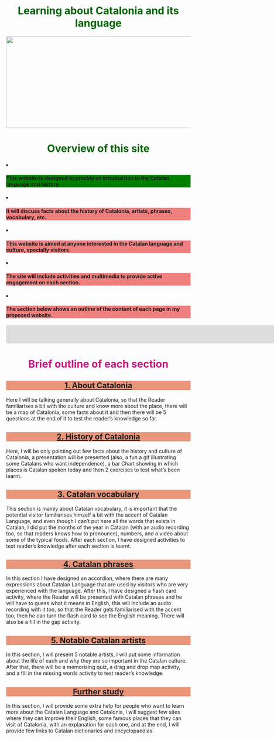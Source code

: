 <h1 style="color:darkgreen;" align="center">Learning about Catalonia and its language</h1>

<center><img src=
"https://upload.wikimedia.org/wikipedia/commons/thumb/c/ce/Flag_of_Catalonia.svg/640px-Flag_of_Catalonia.svg.png"
width="550" height="250"></center>


<h1 style="color:darkgreen;" align="center">Overview of this site</h1>



<div><li><h4 style="background-color:green;"> This website is designed to provide an introduction to the Catalan language and history.</h4></li></div>
 
<div><li><h4 style="background-color:LightCoral;">It will discuss facts about the history of Catalonia, artists, phrases, vocabulary, etc.</h4></li></div>

<div><li><h4 style="background-color:LightCoral;">This website is aimed at anyone interested in the Catalan language and culture, specially visitors.</h4></li></div>

<div><li><h4 style="background-color:LightCoral;">The site will include activities and multimedia to provide active engagement on each section.</h4></li></div>

<div><li><h4 style="background-color:LightCoral;">The section below shows an outline of the content of each page in my proposed website.</h4></li></div>


<iframe src="https://giphy.com/embed/13DobtLzCTj16M" width="2000" height="50" frameBorder="0" class="giphy-embed" allowFullScreen></iframe>

<h1 style="color:mediumvioletred;" align="center">Brief outline of each section</h1>

<center><h2 style="background-color:darksalmon;"><a href="https://farjana095.github.io/SML209-18/1.%20About%20Catalonia.html">1. About Catalonia</a></h2></center>

<div>Here I will be talking generally about Catalonia, so that the Reader familiarises a bit with the culture and know more about the place, there will be a map of Catalonia, some facts about it and then there will be 5 questions at the end of it to test the reader’s knowledge so far. </div>

<center><h2 style="background-color:darksalmon;"><a href="https://farjana095.github.io/SML209-18/2.%20The%20History%20of%20Catalonia.html">2. History of Catalonia</a></h2></center>

<div>Here, I will be only pointing out few facts about the history and culture of Catalonia, a presentation will be presented (also, a fun a gif illustrating some Catalans who want independence), a bar Chart showing in which places is Catalan spoken today and then 2 exercises to test what’s been learnt.</div>


<center><h2 style="background-color:darksalmon;"><a href="https://farjana095.github.io/SML209-18/3.%20Catalan%20vocabulary.html">3. Catalan vocabulary</a></h2></center>

<div>This section is mainly about Catalan vocabulary, it is important that the potential visitor familiarises himself a bit with the accent of Catalan Language, and even though I can’t put here all the words that exists in Catalan, I did put the months of the year in Catalan (with an audio recording too, so that readers knows how to pronounce), numbers, and a video about some of the typical foods. After each section, I have designed activities to test reader’s knowledge after each section is learnt.</div>


<center><h2 style="background-color:darksalmon;"><a href="https://farjana095.github.io/SML209-18/4.%20Catalan%20Phrases.html">4. Catalan phrases</a></h2></center>

<div>In this section I have designed an accordion, where there are many expressions about Catalan Language that are used by visitors who are very experienced with the language. After this, I have designed a flash card activity, where the Reader will be presented with Catalan phrases and he will have to guess what it means in English, this will include an audio recording with it too, so that the Reader gets familiarised with the accent too, then he can turn the flash card to see the English meaning. There will also be a fill in the gap activity.</div>


<center><h2 style="background-color:darksalmon;"><a href="https://farjana095.github.io/SML209-18/5.%20Notable%20Catalan%20Artists.html">5. Notable Catalan artists</a></h2></center>

<div>In this section, I will present 5 notable artists, I will put some information about the life of each and why they are so important in the Catalan culture. After that, there will be a memorising quiz, a drag and drop map activity, and a fill in the missing words activity to test reader’s knowledge.</div>


<center><h2 style="background-color:darksalmon;"><a href="https://farjana095.github.io/SML209-18/6.%20Further%20study.html">Further study</a></h2></center>
<div>In this section, I will provide some extra help for people who want to learn more about the Catalan Language and Catalonia, I will suggest few sites where they can improve their English, some famous places that they can visit of Catalonia, with an explanation for each one, and at the end, I will provide few links to Catalan dictionaries and encyclopaedias.</div>






